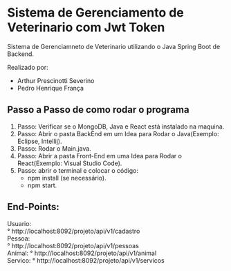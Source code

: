 # Sistema de Gerenciamento de Veterinario com Jwt Token
 Sistema de Gerenciamneto de Veterinario utilizando o Java Spring Boot de Backend. 
 
 Realizado por:  
   - Arthur Prescinotti Severino  
   - Pedro Henrique França

## Passo a Passo de como rodar o programa
 1. Passo: Verificar se o MongoDB, Java e React está instalado na maquina.  
 2. Passo: Abrir o pasta BackEnd em um Idea para Rodar o Java(Exemplo: Eclipse, Intellij).  
 3. Passo: Rodar o Main.java.  
 4. Passo: Abrir a pasta Front-End em uma Idea para Rodar o React(Exemplo: Visual Studio Code).    
 5. Passo: abrir o terminal e colocar o código:  
    - npm install (se necessário).  
    - npm start.  

## End-Points:
Usuario:  
°  http://localhost:8092/projeto/api/v1/cadastro  
Pessoa:   
°   http://localhost:8092/projeto/api/v1/pessoas  
Animal:
° http://localhost:8092/projeto/api/v1/animal  
Servico:     °  http://localhost:8092/projeto/api/v1/servicos 


